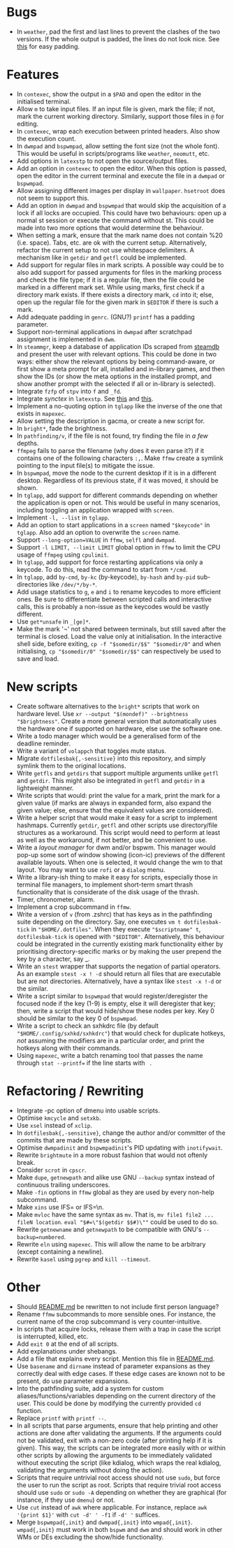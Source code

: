 # Bugs
- In `weather`, pad the first and last lines to prevent the clashes of the two versions. If the whole output is padded, the lines do not look nice. See [this](https://www.unix.com/shell-programming-and-scripting/257005-how-add-extra-spaces-make-all-lines-same-length.html) for easy padding.

# Features
- In `contexec`, show the output in a `$PAD` and open the editor in the initialised terminal.
- Allow `m` to take input files. If an input file is given, mark the file; if not, mark the current working directory. Similarly, support those files in `@` for editing.
- In `contexec`, wrap each execution between printed headers. Also show the execution count.
- In `dwmpad` and `bspwmpad`, allow setting the font size (not the whole font). This would be useful in scripts/programs like `weather`, `neomutt`, etc.
- Add options in `latexstp` to not open the source/output files.
- Add an option in `contexec` to open the editor. When this option is passed, open the editor in the current terminal and execute the file in a `dwmpad` or `bspwmpad`.
- Allow assigning different images per display in `wallpaper`. `hsetroot` does not seem to support this.
- Add an option in `dwmpad` and `bspwmpad` that would skip the acquisition of a lock if all locks are occupied. This could have two behaviours: open up a normal st session or execute the command without st. This could be made into two more options that would determine the behaviour.
- When setting a mark, ensure that the mark name does not contain %20 (i.e. space). Tabs, etc. are ok with the current setup. Alternatively, refactor the current setup to not use whitespace delimiters. A mechanism like in `getdir` and `getfl` could be implemented.
- Add support for regular files in mark scripts. A possible way could be to also add support for passed arguments for files in the marking process and check the file type; if it is a regular file, then the file could be marked in a different mark set. While using marks, first check if a directory mark exists. If there exists a directory mark, `cd` into it; else, open up the regular file for the given mark in `$EDITOR` if there is such a mark.
- Add adequate padding in `genrc`. (GNU?) `printf` has a padding parameter.
- Support non-terminal applications in `dwmpad` after scratchpad assignment is implemented in `dwm`.
- In `steammgr`, keep a database of application IDs scraped from [steamdb](https://steamdb.info/apps) and present the user with relevant options. This could be done in two ways: either show the relevant options by being command-aware, or first show a meta prompt for all, installed and in-library games, and then show the IDs (or show the meta options in the installed prompt, and show another prompt with the selected if all or in-library is selected).
- Integrate `fzfp` of `stpv` into `f` and `_fd`.
- Integrate *synctex* in `latexstp`. See [this](https://www.math.cmu.edu/~gautam/sj/blog/20140310-zathura-fsearch.html) and [this](https://gist.github.com/vext01/16df5bd48019d451e078).
- Implement a no-quoting option in `tglapp` like the inverse of the one that exists in `mapexec`.
- Allow setting the description in gacma, or create a new script for.
- In `bright*`, fade the brightness.
- In `pathfinding/v`, if the file is not found, try finding the file in *a few* depths.
- `ffmpeg` fails to parse the filename (why does it even parse it?) if it contains one of the following characters `:,`. Make `ffmw` create a symlink pointing to the input file(s) to mitigate the issue.
- In `bspwmpad`, move the node to the current desktop if it is in a different desktop. Regardless of its previous state, if it was moved, it should be shown.
- In `tglapp`, add support for different commands depending on whether the application is open or not. This would be useful in many scenarios, including toggling an application wrapped with `screen`.
- Implement `-l, --list` in `tglapp`.
- Add an option to start applications in a `screen` named `"$keycode"` in `tglapp`. Also add an option to overwrite the `screen` name.
- Support `--long-option=VALUE` in `ffmw`, `selfl` and `dwmpad`.
- Support `-l LIMIT, --limit LIMIT` global option in `ffmw` to limit the CPU usage of `ffmpeg` using `cpulimit`.
- In `tglapp`, add support for force restarting applications via only a keycode. To do this, read the command to start from `*/cmd`.
- In `tglapp`, add `by-cmd`, `by-kc` (by-keycode), `by-hash` and `by-pid` sub-directories like `/dev/*/by-*`.
- Add usage statistics to `g`, `e` and `i` to rename keycodes to more efficient ones. Be sure to differentiate between scripted calls and interactive calls, this is probably a non-issue as the keycodes would be vastly different.
- Use `get*unsafe` in `_[ge]*`.
- Make the mark '¬' not shared between terminals, but still saved after the terminal is closed. Load the value only at initialisation. In the interactive shell side, before exiting, `cp -f "$somedir/$$" "$somedir/0"` and when initialising, `cp "$somedir/0" "$somedir/$$"` can respectively be used to save and load.


# New scripts
- Create software alternatives to the `bright*` scripts that work on hardware level. Use `xr --output "$(mondef)" --brightness "$brightness"`. Create a more general version that automatically uses the hardware one if supported on hardware, else use the software one.
- Write a todo manager which would be a generalised form of the deadline reminder.
- Write a variant of `volappch` that toggles mute status.
- Migrate `dotfilesbak{,-sensitive}` into this repository, and simply symlink them to the original locations.
- Write `getfls` and `getdirs` that support multiple arguments unlike `getfl` and `getdir`. This might also be integrated in `getfl` and `getdir` in a lightweight manner.
- Write scripts that would: print the value for a mark, print the mark for a given value (if marks are always in expanded form, also expand the given value; else, ensure that the equivalent values are considered).
- Write a helper script that would make it easy for a script to implement hashmaps. Currently `getdir`, `getfl` and other scripts use directory/file structures as a workaround. This script would need to perform at least as well as the workaround, if not better, and be convenient to use.
- Write a *layout manager* for dwm and/or bspwm. This manager would pop-up some sort of window showing (icon-ic) previews of the different available layouts. When one is selected, it would change the wm to that layout. You may want to use `rofi` or a `dialog` menu.
- Write a library-ish thing to make it easy for scripts, especially those in terminal file managers, to implement short-term smart thrash functionality that is considerate of the disk usage of the thrash.
- Timer, chronometer, alarm.
- Implement a crop subcommand in `ffmw`.
- Write a version of `v` (from .zshrc) that has keys as in the pathfinding suite depending on the directory. Say, one executes `vm t dotfilesbak-tick` in `"$HOME/.dotfiles"`. When they execute `"$scriptname" t`, `dotfilesbak-tick` is opened with `"$EDITOR"`. Alternatively, this behaviour could be integrated in the currently existing mark functionality either by prioritising directory-specific marks or by making the user prepend the key by a character, say \_.
- Write an `stest` wrapper that supports the negation of partial operators. As an example `stest -x ! -d` should return all files that are executable but are not directories. Alternatively, have a syntax like `stest -x !-d` or the similar.
- Write a script similar to `bspwmpad` that would register/deregister the focused node if the key (1-9) is empty, else it will deregister that key; then, write a script that would hide/show these nodes per key. Key 0 should be similar to the key 0 of `bspwmpad`.
- Write a script to check an sxhkdrc file (by default `"$HOME/.config/sxhkd/sxhkdrc"`) that would check for duplicate hotkeys, *not* assuming the modifiers are in a particular order, and print the hotkeys along with their commands.
- Using `mapexec`, write a batch renaming tool that passes the name through `stat --printf=` if the line starts with ``.

# Refactoring / Rewriting
- Integrate -pc option of dmenu into usable scripts.
- Optimise `kmcycle` and `setxkb`.
- Use `xsel` instead of `xclip`.
- In `dotfilesbak{,-sensitive}`, change the author and/or committer of the commits that are made by these scripts.
- Optimise `dwmpadinit` and `bspwmpadinit`'s PID updating with `inotifywait`.
- Rewrite `brightmute` in a more robust fashion that would not oftenly break.
- Consider `scrot` in `cpscr`.
- Make `dupe`, `getnewpath` and alike use GNU `--backup` syntax instead of continuous trailing underscores.
- Make `-fin` options in `ffmw` global as they are used by every non-help subcommand.
- Make `xins` use IFS= or IFS=\n.
- Make `mvloc` have the same syntax as `mv`. That is, `mv file1 file2 ... fileN location`. `eval "$#=\"$(getdir $$#)\""` could be used to do so.
- Rewrite `getnewname` and `getnewpath` to be compatible with GNU's `--backup=numbered`.
- Rewrite `eln` using `mapexec`. This will allow the name to be arbitrary (except containing a newline).
- Rewrite `kasel` using `pgrep` and `kill --timeout`.

# Other
- Should [README.md](README.md) be rewritten to not include first person language?
- Rename `ffmw` subcommands to more sensible ones. For instance, the current name of the crop subcommand is very counter-intuitive.
- In scripts that acquire locks, release them with a trap in case the script is interrupted, killed, etc.
- Add `exit 0` at the end of all scripts.
- Add explanations under shebangs.
- Add a file that explains every script. Mention this file in [README.md](README.md).
- Use `basename` and `dirname` instead of parameter expansions as they correctly deal with edge cases. If these edge cases are known not to be present, do use parameter expansions.
- Into the pathfinding suite, add a system for custom aliases/functions/variables depending on the current directory of the user. This could be done by modifying the currently provided `cd` function.
- Replace `printf` with `printf --`.
- In all scripts that parse arguments, ensure that help printing and other actions are done after validating the arguments. If the arguments could not be validated, exit with a non-zero code (after printing help if it is given). This way, the scripts can be integrated more easily with or within other scripts by allowing the arguments to be immediately validated without executing the script (like kdialog, which wraps the real kdialog, validating the arguments without doing the action).
- Scripts that require untrivial root access should not use `sudo`, but force the user to run the script as root. Scripts that require trivial root access should use `sudo` or `sudo -A` depending on whether they are graphical (for instance, if they use `dmenu`) or not.
- Use `cut` instead of `awk` where applicable. For instance, replace `awk '{print $1}'` with `cut -d' ' -f1` if `-d' '` suffices.
- Merge `bspwmpad{,init}` and `dwmpad{,init}` into `wmpad{,init}`. `wmpad{,init}` must work in both `bspwm` and `dwm` and should work in other WMs or DEs excluding the show/hide functionality.

